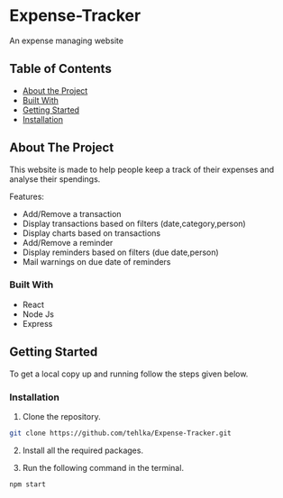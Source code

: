 # Expense-Tracker
An expense managing website
<!-- TABLE OF CONTENTS -->
## Table of Contents

* [About the Project](#about-the-project)
* [Built With](#built-with)
* [Getting Started](#getting-started)
* [Installation](#installation)
 



<!-- ABOUT THE PROJECT -->
## About The Project
This website is made to help people keep a track of their expenses and analyse their spendings.

Features:
* Add/Remove a transaction
* Display transactions based on filters (date,category,person)
* Display charts based on transactions 
* Add/Remove a reminder
* Display reminders based on filters (due date,person)
* Mail warnings on due date of reminders


### Built With

* React
* Node Js
* Express



<!-- GETTING STARTED -->
## Getting Started

To get a local copy up and running follow the steps given below.


### Installation

1. Clone the repository.
```sh
git clone https://github.com/tehlka/Expense-Tracker.git
```
2. Install all the required packages.

3.  Run the following command in the terminal.
```sh
npm start
```



